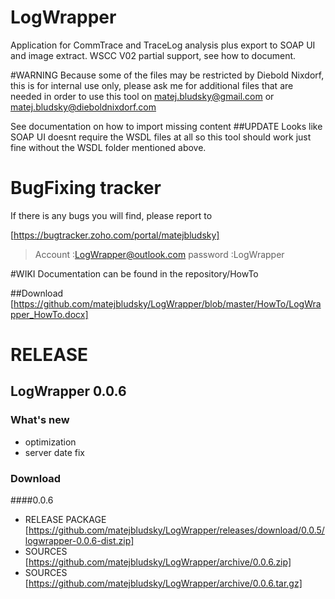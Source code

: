 # LogWrapper
Application for CommTrace and TraceLog analysis plus export to SOAP UI and image extract.
WSCC V02 partial support, see how to document.


#WARNING
Because some of the files may be restricted by Diebold Nixdorf, this is for internal use only, please ask me for additional 
files that are needed in order to use this tool on matej.bludsky@gmail.com or matej.bludsky@dieboldnixdorf.com

See documentation on how to import missing content
##UPDATE
Looks like SOAP UI doesnt require the WSDL files at all so this tool should work just fine without the WSDL folder mentioned above.



# BugFixing tracker 
If there is any bugs you will find, please report to 

[https://bugtracker.zoho.com/portal/matejbludsky]

>Account :LogWrapper@outlook.com
>password :LogWrapper

#WIKI
Documentation can be found in the repository/HowTo

##Download
[https://github.com/matejbludsky/LogWrapper/blob/master/HowTo/LogWrapper_HowTo.docx]


# RELEASE 

## LogWrapper 0.0.6

### What's new
- optimization
- server date fix


### Download 

####0.0.6
- RELEASE PACKAGE [https://github.com/matejbludsky/LogWrapper/releases/download/0.0.5/logwrapper-0.0.6-dist.zip]
- SOURCES [https://github.com/matejbludsky/LogWrapper/archive/0.0.6.zip]
- SOURCES [https://github.com/matejbludsky/LogWrapper/archive/0.0.6.tar.gz]

